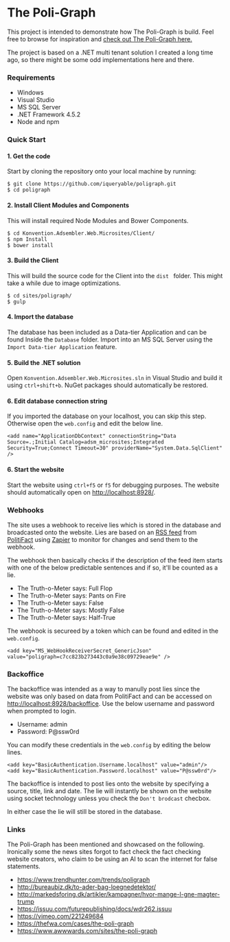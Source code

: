 # The Poli-Graph

This project is intended to demonstrate how The Poli-Graph is build. Feel free to browse for inspiration and [check out The Poli-Graph here.](http://poligraph.live/)

The project is based on a .NET multi tenant solution I created a long time ago, so there might be some odd implementations here and there.

### Requirements

  * Windows
  * Visual Studio
  * MS SQL Server
  * .NET Framework 4.5.2
  * Node and npm

### Quick Start

#### 1. Get the code

Start by cloning the repository onto your local machine by running:

```shell
$ git clone https://github.com/iqueryable/poligraph.git
$ cd poligraph
```

#### 2. Install Client Modules and Components

This will install required Node Modules and Bower Components.

```shell
$ cd Konvention.Adsembler.Web.Microsites/Client/
$ npm Install
$ bower install
```

#### 3. Build the Client

This will build the source code for the Client into the `dist ` folder. This might take a while due to image optimizations.

```shell
$ cd sites/poligraph/
$ gulp
```

#### 4. Import the database

The database has been included as a Data-tier Application and can be found Inside the `Database` folder. Import into an MS SQL Server using the `Import Data-tier Application` feature.

#### 5. Build the .NET solution

Open `Konvention.Adsembler.Web.Microsites.sln` in Visual Studio and build it using `ctrl+shift+b`. NuGet packages should automatically be restored.

#### 6. Edit database connection string

If you imported the database on your localhost, you can skip this step. Otherwise open the `web.config` and edit the below line.

```
<add name="ApplicationDbContext" connectionString="Data Source=.;Initial Catalog=adsm_microsites;Integrated Security=True;Connect Timeout=30" providerName="System.Data.SqlClient" />
```
#### 6. Start the website

Start the website using `ctrl+f5` or `f5` for debugging purposes. The website should automatically open on [http://localhost:8928/](http://localhost:8928/).

### Webhooks

The site uses a webhook to receive lies which is stored in the database and broadcasted onto the website. Lies are based on an [RSS feed](http://www.politifact.com/feeds/statementsby/donald-trump/) from [PolitiFact](http://www.politifact.com/) using [Zapier](https://zapier.com/) to monitor for changes and send them to the webhook.

The webhook then basically checks if the description of the feed item starts with one of the below predictable sentences and if so, it'll be counted as a lie.

   * The Truth-o-Meter says: Full Flop
   * The Truth-o-Meter says: Pants on Fire
   * The Truth-o-Meter says: False
   * The Truth-o-Meter says: Mostly False
   * The Truth-o-Meter says: Half-True

The webhook is secureed by a token which can be found and edited in the `web.config`.

```
<add key="MS_WebHookReceiverSecret_GenericJson" value="poligraph=c7cc823b273443c0a9e38c09729eae9e" />
```

### Backoffice

The backoffice was intended as a way to manully post lies since the website was only based on data from PolitiFact and can be accessed on [http://localhost:8928/backoffice](http://localhost:8928/backoffice). Use the below username and password when prompted to login.

   * Username: admin
   * Password: P@ssw0rd

You can modify these credentials in the `web.config` by editing the below lines.

```
<add key="BasicAuthentication.Username.localhost" value="admin"/>
<add key="BasicAuthentication.Password.localhost" value="P@ssw0rd"/>
```

The backoffice is intended to post lies onto the website by specifying a source, title, link and date. The lie will instantly be shown on the website using socket technology unless you check the `Don't brodcast` checbox.

In either case the lie will still be stored in the database.

### Links

The Poli-Graph has been mentioned and showcased on the following. Ironically some the news sites forgot to fact check the fact checking website creators, who claim to be using an AI to scan the internet for false statements.

   * https://www.trendhunter.com/trends/poligraph
   * http://bureaubiz.dk/to-ader-bag-loegnedetektor/
   * http://markedsforing.dk/artikler/kampagner/hvor-mange-l-gne-magter-trump
   * https://issuu.com/futurepublishing/docs/wdr262.issuu
   * https://vimeo.com/221249684
   * https://thefwa.com/cases/the-poli-graph
   * https://www.awwwards.com/sites/the-poli-graph
